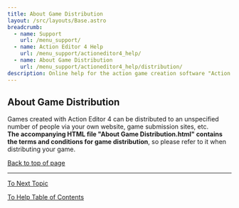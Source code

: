 ```yaml
---
title: About Game Distribution
layout: /src/layouts/Base.astro
breadcrumb:
  - name: Support
    url: /menu_support/
  - name: Action Editor 4 Help
    url: /menu_support/actioneditor4_help/
  - name: About Game Distribution
    url: /menu_support/actioneditor4_help/distribution/
description: Online help for the action game creation software "Action Editor 4". "About Game Distribution" is a page within "Omoshiro Game Shrine".
---
```


## About Game Distribution

Games created with Action Editor 4 can be distributed to an unspecified number of people via your own website, game submission sites, etc.  
**The accompanying HTML file "About Game Distribution.html" contains the terms and conditions for game distribution**, so please refer to it when distributing your game.  

[Back to top of page](/en/menu_support/actioneditor4_help/distribution/)

---


[To Next Topic](/en/menu_support/actioneditor4_help/word/)

[To Help Table of Contents](/en/menu_support/actioneditor4_help/)